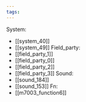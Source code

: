 ```yaml
---
tags:
---
```

System:
- [[system_40]]
- [[system_49]]
Field_party:
- [[field_party_1]]
- [[field_party_0]]
- [[field_party_2]]
- [[field_party_3]]
Sound:
- [[sound_184]]
- [[sound_153]]
Fn:
- [[m7003_function6]]
